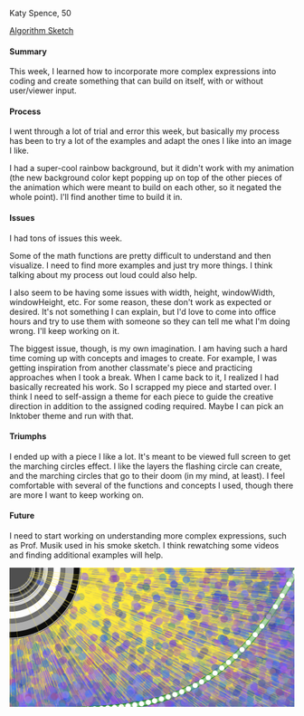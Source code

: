 Katy Spence, 50

[Algorithm Sketch](https://katyspence.github.io/120-work/hw-6/)

#### Summary
This week, I learned how to incorporate more complex expressions into coding and create something that can build on itself, with or without user/viewer input.

#### Process
I went through a lot of trial and error this week, but basically my process has been to try a lot of the examples and adapt the ones I like into an image I like.

I had a super-cool rainbow background, but it didn't work with my animation (the new background color kept popping up on top of the other pieces of the animation which were meant to build on each other, so it negated the whole point). I'll find another time to build it in.

#### Issues
I had tons of issues this week.

Some of the math functions are pretty difficult to understand and then visualize. I need to find more examples and just try more things. I think talking about my process out loud could also help.

I also seem to be having some issues with width, height, windowWidth, windowHeight, etc. For some reason, these don't work as expected or desired. It's not something I can explain, but I'd love to come into office hours and try to use them with someone so they can tell me what I'm doing wrong. I'll keep working on it.

The biggest issue, though, is my own imagination. I am having such a hard time coming up with concepts and images to create. For example, I was getting inspiration from another classmate's piece and practicing approaches when I took a break. When I came back to it, I realized I had basically recreated his work. So I scrapped my piece and started over. I think I need to self-assign a theme for each piece to guide the creative direction in addition to the assigned coding required. Maybe I can pick an Inktober theme and run with that.

#### Triumphs
I ended up with a piece I like a lot. It's meant to be viewed full screen to get the marching circles effect. I like the layers the flashing circle can create, and the marching circles that go to their doom (in my mind, at least). I feel comfortable with several of the functions and concepts I used, though there are more I want to keep working on.

#### Future
I need to start working on understanding more complex expressions, such as Prof. Musik used in his smoke sketch. I think rewatching some videos and finding additional examples will help.


![Algorithm Sketch](./Sketch.PNG)
